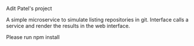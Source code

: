 Adit Patel's project

A simple microservice to simulate listing repositories in git.
Interface calls a service and render the results in the web interface.

Please run npm install
